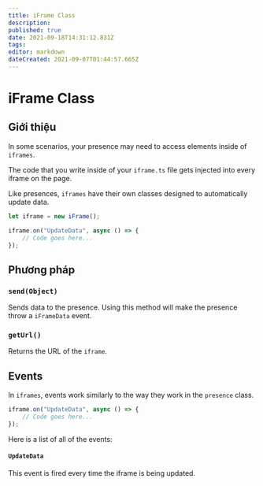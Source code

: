 ```yaml
---
title: iFrame Class
description:
published: true
date: 2021-09-18T14:31:12.831Z
tags:
editor: markdown
dateCreated: 2021-09-07T01:44:57.665Z
---
```


# iFrame Class

## Giới thiệu

In some scenarios, your presence may need to access elements inside of `iframes`.

The code that you write inside of your `iframe.ts` file gets injected into every iframe on the page.

Like presences, `iframes` have their own classes designed to automatically update data.

```typescript
let iframe = new iFrame();

iframe.on("UpdateData", async () => {
    // Code goes here...
});
```

## Phương pháp

### `send(Object)`
Sends data to the presence. Using this method will make the presence throw a `iFrameData` event.

### `getUrl()`
Returns the URL of the `iframe`.

## Events
In `iframes`, events work similarly to the way they work in the `presence` class.

```typescript
iframe.on("UpdateData", async () => {
    // Code goes here...
});
```

Here is a list of all of the events:

#### `UpdateData`

This event is fired every time the iframe is being updated.

